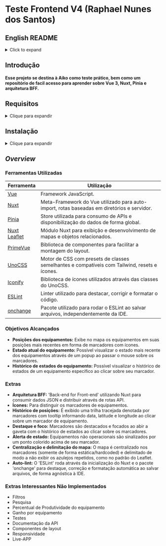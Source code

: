 # Teste Frontend V4 (Raphael Nunes dos Santos)

## English README
<details>
<summary>Click to expand</summary>

## About

#### This project serves as a practical test for Aiko, as well as a good repo to learn about Vue 3, Nuxt, Pinia and the BFF architecture.

## Requirements

<details>
<summary>Click to expand</summary>
  
* [VSCode IDE](https://code.visualstudio.com/Download)
* [GIT](https://git-scm.com/downloads)
* [Node.JS + NPM](https://nodejs.org/en/download/)
* [PNPM](https://pnpm.io) ```Opcional```

</details>

## Install

<details>
<summary>Click to expand</summary>

* Download and install the required tools;
* On VSCode, open any folder of your preference;
* Open the terminal (Terminal -> New Terminal);
* Clone the project:

> git clone https://github.com/RaphaelNunes10/teste-frontend-v4.git

* Switch branches:

> git checkout 'teste/raphael-nunes-dos-santos'  
OR  
> git switch 'teste/raphael-nunes-dos-santos'  

* Install the dependencies:

\* If you wish to use another pack manager, other than PNPM, delete "pnpm-lock.yaml" before proceeding.  
> pnpm i  
OR  
> npm install  
OR  
> yarn install

* Activate the linter ```Opcional```

\* Don't do this before installing all of the dependencies first or if you wish to publish this project on Netlify, Vercel, etc.

Remove the comments from the code bellow, on "nuxt.config.mjs"

```
hooks: {  
  'build:before': () => {  
    exec('pnpm lint-watch', (err, stdout, stderr) => {  
      if (err) {  
        console.error(`lint-watch error: ${stderr}`)  
        throw err  
      }  
      console.log(stdout)  
    })  
  },  
},  
```

* Start the project in dev mode:

> pnpm dev  
OR  
> npm run dev  
OR  
> yarn dev  

\* The project will open by default on http://localhost:3000/ or http://127.0.0.1:3000/.

</details>
  
## *Overview*

### Tools

| **Tool**                                           | **Info**                                                                                            |
| -------------------------------------------------- | --------------------------------------------------------------------------------------------------- |
| [Vue](https://vuejs.org)                           | JavaScript Framework.                                                                               |
| [Nuxt](https://nuxt.com)                           | Vue's Meta-Framework, used for auto-import, directory-based routing and web server.                 |
| [Pinia](https://pinia.vuejs.org)                   | Store used for API consumption and global data sharing.                                             |
| [Nuxt Leaflet](https://leaflet.nuxtjs.org)         | Nuxt module for map components.                                                                     |
| [PrimeVue](https://primevue.org)                   | Component library for layout building.                                                              |
| [UnoCSS](https://unocss.dev)                       | CSS engine with presets for utility classes similar and compatible with Tailwind, resets and icons. |
| [Iconify](https://iconify.design)                  | Icon library used through UnoCSS classes.                                                           |
| [ESLint](https://eslint.org)                       | Linter used to highlight, fix and format the code.                                                  |
| [onchange](https://www.npmjs.com/package/onchange) | Package used to run ESLint on file file save. Runs with any IDE.                                    |

### Tasks Done

* **Equipment positions:** Shows markers on the map with icons for every piece of equipment.
* **Equipment's current state:** It's possible to see the current state of equipments on mouse hover. 
* **Equipment's state history:** Click on the marker to see its state history.

### Extras

* **BFF Architecture:** 'Back-end for Front-end' leveraging Nuxt's server capabilities to fetch and return JSON data through API routes.
* **Markers with icons:** To visually tell apart equipments.
* **Histórico de posições:** A dashed line with markers will appear, informing the date, latitude and longitude as you click on an equipment marker.
* **Highlighting and focussing':** As you click on each marker, they are highlighted and centered on the screen as the drawer opens to inform the state history.
* **State notification:** Non-operational equipments will show a little notification dot above its marker.
* **Centered and bound to world limits:** The map starts centered on the markers (currently hardcoded) and won't display Leaflet's repeating tiles.
* **Auto-lint:** 'ESLint' runs through Nuxt initialization processes and uses 'onchange' to highlight, fix and format files on save, no matter the IDE.

### Extras Left Out

* Filters
* Search
* Equipment productivity info
* Earnings
* Automated tests
* API Docs
* Layout components
* Responsiveness
* Live-APP

</details>

## Introdução

#### Esse projeto se destina à Aiko como teste prático, bem como um repositório de facil acesso para aprender sobre Vue 3, Nuxt, Pinia e arquitetura BFF.

## Requisitos

<details>
<summary>Clique para expandir</summary>
  
* [VSCode IDE](https://code.visualstudio.com/Download)
* [GIT](https://git-scm.com/downloads)
* [Node.JS + NPM](https://nodejs.org/en/download/)
* [PNPM](https://pnpm.io) ```Opcional```

</details>

## Instalação

<details>
<summary>Clique para expandir</summary>

* Baixe e instale as ferramentas requeridas;
* No VSCode, abra uma nova pasta de sua preferência;
* Abra o terminal (Terminal -> Novo Terminal);
* Clone o projeto:

> git clone https://github.com/RaphaelNunes10/teste-frontend-v4.git

* Altere a branch:

> git checkout 'teste/raphael-nunes-dos-santos'  
OU  
> git switch 'teste/raphael-nunes-dos-santos'  

* Instale as dependências:

\* Se preferir utilizar outro gerenciador de pacotes que seja o PNPM, remova o arquivo "pnpm-lock.yaml" antes de prosseguir.  
> pnpm i  
OU  
> npm install  
OU  
> yarn install

* Ative o lint ```Opcional```

\* Não faça isso antes de instalar as dependências e não suba essa alteração se pretender subir o projeto com Netlify, Vercel, etc.

Descomente este trecho de código do arquivo "nuxt.config.mjs"

```
hooks: {  
  'build:before': () => {  
    exec('pnpm lint-watch', (err, stdout, stderr) => {  
      if (err) {  
        console.error(`lint-watch error: ${stderr}`)  
        throw err  
      }  
      console.log(stdout)  
    })  
  },  
},  
```

* Inicie o projeto em modo de desenvolvimento:

> pnpm dev  
OU  
> npm run dev  
OU  
> yarn dev  

\* O projeto abrirá por padrão em http://localhost:3000/ ou http://127.0.0.1:3000/.

OBS.: Se você já tiver um projeto rodando no endereço padrão de *localhost* na porta 3000 o projeto abrirá em uma nova porta, então fique atento no que apareçe no terminal.

</details>
  
## *Overview*

### Ferramentas Utilizadas

| **Ferramenta**                                     | **Utilização**                                                                               |
| -------------------------------------------------- | -------------------------------------------------------------------------------------------- |
| [Vue](https://vuejs.org)                           | Framework JavaScript.                                                                        |
| [Nuxt](https://nuxt.com)                           | Meta-Framework do Vue utilizado para auto-import, rotas baseadas em diretórios e servidor.   |
| [Pinia](https://pinia.vuejs.org)                   | Store utilizada para consumo de APIs e disponibilização do dados de forma global.            |
| [Nuxt Leaflet](https://leaflet.nuxtjs.org)         | Módulo Nuxt para exibição e desenvolvimento de mapas e objetos relacionados.                 |
| [PrimeVue](https://primevue.org)                   | Biblioteca de componentes para facilitar a montagem do layout.                               |
| [UnoCSS](https://unocss.dev)                       | Motor de CSS com presets de classes semelhantes e compatíveis com Tailwind, resets e ícones. |
| [Iconify](https://iconify.design)                  | Biblioteca de ícones utilizados através das classes do UnoCSS.                               |
| [ESLint](https://eslint.org)                       | Linter utilizado para destacar, corrigir e formatar o código.                                |
| [onchange](https://www.npmjs.com/package/onchange) | Pacote utilizado para rodar o ESLint ao salvar arquivos, independentemente da IDE.           |

### Objetivos Alcançados

* **Posições dos equipamentos:** Exibe no mapa os equipamentos em suas posições mais recentes em forma de marcadores com ícones.
* **Estado atual do equipamento:** Possível visualizar o estado mais recente dos equipamentos através de um popup ao passar o mouse sobre os marcadores. 
* **Histórico de estados do equipamento:** Possível visualizar o histórico de estados de um equipamento específico ao clicar sobre seu marcador.

### Extras

* **Arquitetura BFF:** 'Back-end for Front-end' utilizando Nuxt para consumir dados JSON e distribuir através de rotas API.
* **Ícones:** Para distinguir os marcadores de equipamentos.
* **Histórico de posições:** É exibido uma trilha tracejada denotada por marcadores com tooltip informando data, latitude e longitude ao clicar sobre um marcador de equipamento.
* **Destaque e foco:** Marcadores são destacados e focados ao abir a gaveta com o histórico de estados ao clicar sobre os marcadores.
* **Alerta de estado:** Equipamentos não operacionais são sinalizados por um ponto colorido acima de seu marcador.
* **Centralização e delimitação do mapa:** O mapa é centralizado nos marcadores (somente de forma estática/hardcoded) e delimitado de modo a não exibir os azulejos repetidos, como no padrão do Leaflet.
* **Auto-lint:** O 'ESLint' roda através da inicialização do Nuxt e o pacote 'onchange' para destaque, correção e formatação automática ao salvar arquivos, de forma agnóstica à IDE.

### Extras Interessantes Não Implementados

* Filtros
* Pesquisa
* Percentual de Produtividade do equipamento
* Ganho por equipamento
* Testes
* Documentação da API
* Componentes de layout
* Responsividade
* Live-APP


